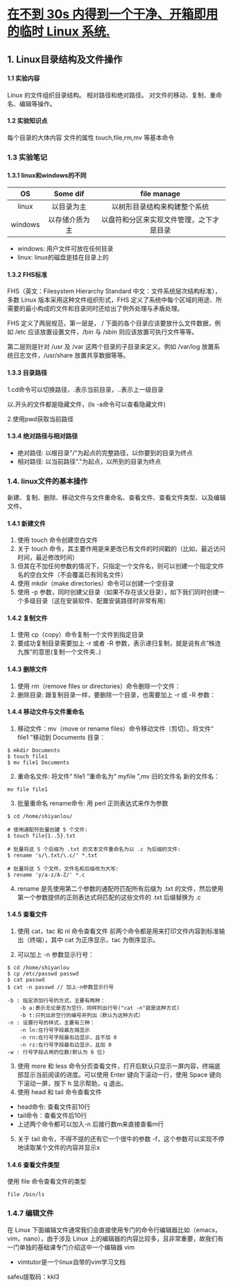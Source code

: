 # [在不到 30s 内得到一个干净、开箱即用的临时 Linux 系统.](https://github.com/instantbox/instantbox/blob/master/docs/README-zh.md)
## 1. Linux目录结构及文件操作

#### 1.1 实验内容

Linux 的文件组织目录结构。
相对路径和绝对路径。
对文件的移动、复制、重命名、编辑等操作。

#### 1.2 实验知识点

每个目录的大体内容
文件的属性
touch,file,rm,mv 等基本命令

### 1.3 实验笔记
#### 1.3.1 linux和windows的不同
OS | Some dif | file manage
:---:|:---:|:---:
linux | 以目录为主 | 以树形目录结构来构建整个系统
windows | 以存储介质为主 | 以盘符和分区来实现文件管理，之下才是目录

* windows: 用户文件可放在任何目录
* linux: linux的磁盘是挂在目录上的

#### 1.3.2 FHS标准
FHS（英文：Filesystem Hierarchy Standard 中文：文件系统层次结构标准），多数 Linux 版本采用这种文件组织形式，FHS 定义了系统中每个区域的用途、所需要的最小构成的文件和目录同时还给出了例外处理与矛盾处理。

FHS 定义了两层规范，第一层是， / 下面的各个目录应该要放什么文件数据，例如 /etc 应该放置设置文件，/bin 与 /sbin 则应该放置可执行文件等等。

第二层则是针对 /usr 及 /var 这两个目录的子目录来定义。例如 /var/log 放置系统日志文件，/usr/share 放置共享数据等等。

#### 1.3.3 目录路径
1.cd命令可以切换路径，.表示当前目录，..表示上一级目录

以.开头的文件都是隐藏文件，(ls -a命令可以查看隐藏文件)

2.使用pwd获取当前路径

#### 1.3.4 绝对路径与相对路径
* 绝对路径: 以根目录"/"为起点的完整路径，以你要到的目录为终点
* 相对路径: 以当前路径"."为起点，以所到的目录为终点

### 1.4. linux文件的基本操作
新建、复制、删除、移动文件与文件重命名、查看文件、查看文件类型、以及编辑文件。

#### 1.4.1 新建文件

1. 使用 touch 命令创建空白文件
2. 关于 touch 命令，其主要作用是来更改已有文件的时间戳的（比如，最近访问时间，最近修改时间）
3. 但其在不加任何参数的情况下，只指定一个文件名，则可以创建一个指定文件名的空白文件（不会覆盖已有同名文件）
4. 使用 mkdir（make directories）命令可以创建一个空目录
5. 使用 -p 参数，同时创建父目录（如果不存在该父目录），如下我们同时创建一个多级目录（这在安装软件、配置安装路径时非常有用）

#### 1.4.2 复制文件
1. 使用 cp（copy）命令复制一个文件到指定目录
2. 要成功复制目录需要加上 -r 或者 -R 参数，表示递归复制，就是说有点“株连九族”的意思(复制一个文件夹..)

#### 1.4.3 删除文件
1. 使用 rm（remove files or directories）命令删除一个文件：
2. 删除目录: 
跟复制目录一样，要删除一个目录，也需要加上 -r 或 -R 参数：

#### 1.4.4 移动文件与文件重命名
1. 移动文件：mv（move or rename files）命令移动文件（剪切）。将文件“ file1 ”移动到 Documents 目录：

```
$ mkdir Documents
$ touch file1
$ mv file1 Documents
```

2. 重命名文件: 将文件“ file1 ”重命名为“ myfile ”,mv 旧的文件名 新的文件名：

```
mv file file1
```
3. 批量重命名
rename命令: 用 perl 正则表达式来作为参数
```
$ cd /home/shiyanlou/

# 使用通配符批量创建 5 个文件:
$ touch file{1..5}.txt

# 批量将这 5 个后缀为 .txt 的文本文件重命名为以 .c 为后缀的文件:
$ rename 's/\.txt/\.c/' *.txt

# 批量将这 5 个文件，文件名和后缀改为大写:
$ rename 'y/a-z/A-Z/' *.c
```

4. rename 是先使用第二个参数的通配符匹配所有后缀为 .txt 的文件，然后使用第一个参数提供的正则表达式将匹配的这些文件的 .txt 后缀替换为 .c

#### 1.4.5 查看文件
1. 使用 cat，tac 和 nl 命令查看文件
前两个命令都是用来打印文件内容到标准输出（终端），其中 cat 为正序显示，tac 为倒序显示。

2. 可以加上 -n 参数显示行号：
```
$ cd /home/shiyanlou
$ cp /etc/passwd passwd
$ cat passwd
$ cat -n passwd // 加上-n参数显示行号

-b : 指定添加行号的方式，主要有两种：
    -b a:表示无论是否为空行，同样列出行号("cat -n"就是这种方式)
    -b t:只列出非空行的编号并列出（默认为这种方式）
-n : 设置行号的样式，主要有三种：
    -n ln:在行号字段最左端显示
    -n rn:在行号字段最右边显示，且不加 0
    -n rz:在行号字段最右边显示，且加 0
-w : 行号字段占用的位数(默认为 6 位)
```

3. 使用 more 和 less 命令分页查看文件，打开后默认只显示一屏内容，终端底部显示当前阅读的进度。可以使用 Enter 键向下滚动一行，使用 Space 键向下滚动一屏，按下 h 显示帮助，q 退出。
4. 使用 head 和 tail 命令查看文件
* head命令: 查看文件前10行
* tail命令：查看文件后10行
* 上述两个命令都可以加入-n 后接行数m来直接查看m行
5. 关于 tail 命令，不得不提的还有它一个很牛的参数 -f，这个参数可以实现不停地读取某个文件的内容并显示x

#### 1.4.6 查看文件类型
使用 file 命令查看文件的类型
```
file /bin/ls
```

### 1.4.7 编辑文件
在 Linux 下面编辑文件通常我们会直接使用专门的命令行编辑器比如（emacs，vim，nano），由于涉及 Linux 上的编辑器的内容比较多，且非常重要，故我们有一门单独的基础课专门介绍这中一个编辑器 vim 
* vimtutor是一个linux自带的vim学习文档

safeu提取码：kkI3

